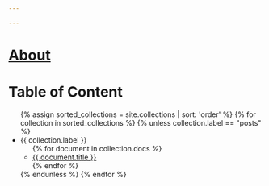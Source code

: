 ```yaml
---

---
```


# [About](/about.md)

# Table of Content
<ul>
  {% assign sorted_collections = site.collections | sort: 'order' %}
  {% for collection in sorted_collections %}
    {% unless collection.label == "posts" %}
      <li>{{ collection.label }}
        <ul>
          {% for document in collection.docs %}
            <li><a href="{{ document.url | relative_url }}">{{ document.title }}</a></li>
          {% endfor %}
        </ul>
      </li>
    {% endunless %}
  {% endfor %}
</ul>
